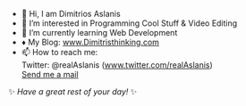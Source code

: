 - 👋 Hi, I am Dimitrios Aslanis
- 👀 I’m interested in Programming Cool Stuff & Video Editing
- 🌱 I’m currently learning Web Development
- ♦ My Blog: www.Dimitristhinking.com
- 📫 How to reach me: <br>Twitter: @realAslanis (www.twitter.com/realAslanis)<br><a href="mailto:contact@dimitristhinking.com"> Send me a mail</a>

✨ <em>Have a great rest of your day!</em> ✨

<!---
daslanis/daslanis is a ✨ special ✨ repository because its `README.md` (this file) appears on your GitHub profile.
You can click the Preview link to take a look at your changes.
--->
